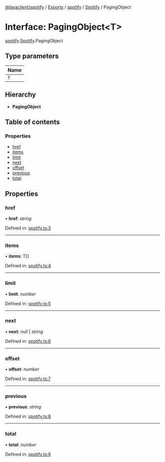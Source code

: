 [@lavaclient/spotify](../README.md) / [Exports](../modules.md) / [spotify](../modules/spotify.md) / [Spotify](../modules/spotify.spotify-1.md) / PagingObject

# Interface: PagingObject<T\>

[spotify](../modules/spotify.md).[Spotify](../modules/spotify.spotify-1.md).PagingObject

## Type parameters

Name |
------ |
`T` |

## Hierarchy

* **PagingObject**

## Table of contents

### Properties

- [href](spotify.spotify.pagingobject.md#href)
- [items](spotify.spotify.pagingobject.md#items)
- [limit](spotify.spotify.pagingobject.md#limit)
- [next](spotify.spotify.pagingobject.md#next)
- [offset](spotify.spotify.pagingobject.md#offset)
- [previous](spotify.spotify.pagingobject.md#previous)
- [total](spotify.spotify.pagingobject.md#total)

## Properties

### href

• **href**: *string*

Defined in: [spotify.ts:3](https://github.com/Lavaclient/plugins/blob/09b0c37/packages/spotify/src/spotify.ts#L3)

___

### items

• **items**: T[]

Defined in: [spotify.ts:4](https://github.com/Lavaclient/plugins/blob/09b0c37/packages/spotify/src/spotify.ts#L4)

___

### limit

• **limit**: *number*

Defined in: [spotify.ts:5](https://github.com/Lavaclient/plugins/blob/09b0c37/packages/spotify/src/spotify.ts#L5)

___

### next

• **next**: *null* \| *string*

Defined in: [spotify.ts:6](https://github.com/Lavaclient/plugins/blob/09b0c37/packages/spotify/src/spotify.ts#L6)

___

### offset

• **offset**: *number*

Defined in: [spotify.ts:7](https://github.com/Lavaclient/plugins/blob/09b0c37/packages/spotify/src/spotify.ts#L7)

___

### previous

• **previous**: *string*

Defined in: [spotify.ts:8](https://github.com/Lavaclient/plugins/blob/09b0c37/packages/spotify/src/spotify.ts#L8)

___

### total

• **total**: *number*

Defined in: [spotify.ts:9](https://github.com/Lavaclient/plugins/blob/09b0c37/packages/spotify/src/spotify.ts#L9)
